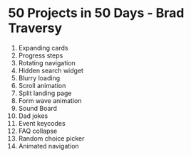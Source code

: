# 50 Projects in 50 Days - Brad Traversy

1. Expanding cards
2. Progress steps
3. Rotating navigation
4. Hidden search widget
5. Blurry loading
6. Scroll animation
7. Split landing page
8. Form wave animation
9. Sound Board
10. Dad jokes
11. Event keycodes
12. FAQ collapse
13. Random choice picker
14. Animated navigation
